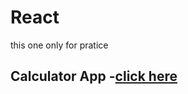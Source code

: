 # React
this one only for pratice
## Calculator App  -<a href='https://dharmapra2.github.io/Calculator/'>click here</a>
